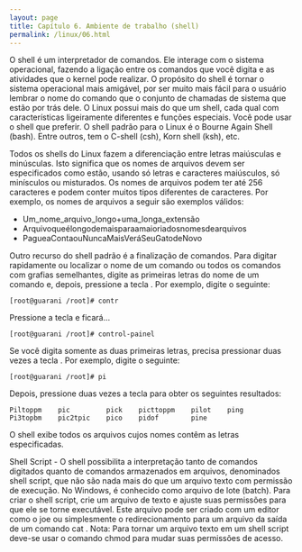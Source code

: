 ```yaml
---
layout: page
title: Capítulo 6. Ambiente de trabalho (shell)
permalink: /linux/06.html
---
```


O shell é um interpretador de comandos. Ele interage com o sistema operacional, fazendo a ligação entre os comandos que você digita e as atividades que o kernel pode realizar. O propósito do shell é tornar o sistema operacional mais amigável, por ser muito mais fácil para o usuário lembrar o nome do comando que o conjunto de chamadas de sistema que estão por trás dele. O Linux possui mais do que um shell, cada qual com características ligeiramente diferentes e funções especiais. Você pode usar o shell que preferir. O shell padrão para o Linux é o Bourne Again Shell (bash). Entre outros, tem o C-shell (csh), Korn shell (ksh), etc.

Todos os shells do Linux fazem a diferenciação entre letras maiúsculas e minúsculas. Isto significa que os nomes de arquivos devem ser especificados como estão, usando só letras e caracteres maiúsculos, só minísculos ou misturados. Os nomes de arquivos podem ter até 256 caracteres e podem conter muitos tipos diferentes de caracteres. Por exemplo, os nomes de arquivos a seguir são exemplos válidos:

* Um_nome_arquivo_longo+uma_longa_extensão
* Arquivoqueélongodemaisparaamaioriadosnomesdearquivos
* PagueaContaouNuncaMaisVeráSeuGatodeNovo

Outro recurso do shell padrão é a finalização de comandos. Para digitar rapidamente ou localizar o nome de um comando ou todos os comandos com grafias semelhantes, digite as primeiras letras do nome de um comando e, depois, pressione a tecla <TAB>. Por exemplo, digite o seguinte:
```
[root@guarani /root]# contr
```
Pressione a tecla <TAB> e ficará...
```
[root@guarani /root]# control-painel
```
Se você digita somente as duas primeiras letras, precisa pressionar duas vezes a tecla <TAB>. Por exemplo, digite o seguinte:
```
[root@guarani /root]# pi
```
Depois, pressione duas vezes a tecla <TAB> para obter os seguintes resultados:
```
Piltoppm    pic         pick    picttoppm    pilot    ping
Pi3topbm    pic2tpic    pico    pidof        pine
```

O shell exibe todos os arquivos cujos nomes contêm as letras especificadas.

Shell Script - O shell possibilita a interpretação tanto de comandos digitados quanto de comandos armazenados em arquivos, denominados shell script, que não são nada mais do que um arquivo texto com permissão de execução. No Windows, é conhecido como arquivo de lote (batch). Para criar o shell script, crie um arquivo de texto e ajuste suas permissões para que ele se torne executável. Este arquivo pode ser criado com um editor como o joe ou simplesmente o redirecionamento para um arquivo da saída de um comando cat . Nota: Para tornar um arquivo texto em um shell script deve-se usar o comando chmod para mudar suas permissões de acesso. 

